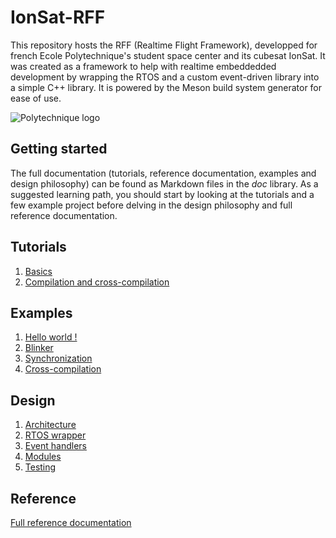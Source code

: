 # IonSat-RFF
This repository hosts the RFF (Realtime Flight Framework), developped for french Ecole Polytechnique's student space center and its cubesat IonSat. It was created as a framework to help with realtime embeddedded development by wrapping the RTOS and a custom event-driven library into a simple C++ library. It is powered by the Meson build system generator for ease of use. 

![Polytechnique logo](https://upload.wikimedia.org/wikipedia/commons/thumb/0/06/%C3%89cole_polytechnique_signature.svg/170px-%C3%89cole_polytechnique_signature.svg.png) 

## Getting started

The full documentation (tutorials, reference documentation, examples and design philosophy) can be found as Markdown files in the *doc* library. As a suggested learning path, you should start by looking at the tutorials and a few example project before delving in the design philosophy and full reference documentation. 


## Tutorials

1) [Basics](tutorials/basics.md)
2) [Compilation and cross-compilation](tutorials/compilation.md)


## Examples

1) [Hello world !](examples/hello/hello.md)
2) [Blinker](examples/blinker/blinker.md)
3) [Synchronization](examples/synchronization/synchronization.md)
4) [Cross-compilation](examples/cross-compilations/cross-compilation.md)

## Design

1) [Architecture](design/architecture.md)
2) [RTOS wrapper](design/RTOS.md)
3) [Event handlers](design/event-handlers.md)
4) [Modules](design/modules.md)
5) [Testing](design/testing.md)

## Reference

[Full reference documentation](reference/full.md)